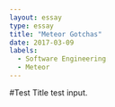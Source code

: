 ```yaml
---
layout: essay
type: essay
title: "Meteor Gotchas"
date: 2017-03-09
labels:
  - Software Engineering
  - Meteor
---
```


#Test Title
test input.